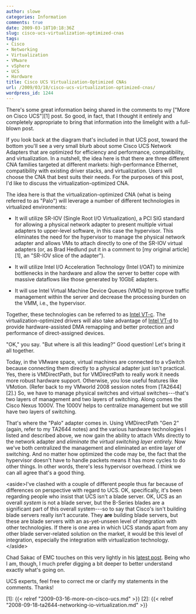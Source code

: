 ```yaml
---
author: slowe
categories: Information
comments: true
date: 2009-03-18T10:18:36Z
slug: cisco-ucs-virtualization-optimized-cnas
tags:
- Cisco
- Networking
- Virtualization
- VMware
- vSphere
- UCS
- Hardware
title: Cisco UCS Virtualization-Optimized CNAs
url: /2009/03/18/cisco-ucs-virtualization-optimized-cnas/
wordpress_id: 1244
---
```


There's some great information being shared in the comments to my ["More on Cisco UCS"][1] post. So good, in fact, that I thought it entirely and completely appropriate to bring that information into the limelight with a full-blown post.

If you look back at the diagram that's included in that UCS post, toward the bottom you'll see a very small blurb about some Cisco UCS Network Adapters that are optimized for efficiency and performance, compatibility, and virtualization. In a nutshell, the idea here is that there are three different CNA families targeted at different markets: high-performance Ethernet, compatibility with existing driver stacks, and virtualization. Users will choose the CNA that best suits their needs. For the purposes of this post, I'd like to discuss the virtualization-optimized CNA.

The idea here is that the virtualization-optimized CNA (what is being referred to as "Palo") will leverage a number of different technologies in virtualized environments:

* It will utilize SR-IOV (Single Root I/O Virtualization), a PCI SIG standard for allowing a physical network adapter to present multiple virtual adapters to upper-level software, in this case the hypervisor. This eliminates the need for the hypervisor to manage the physical network adapter and allows VMs to attach directly to one of the SR-IOV virtual adapters (or, as Brad Hedlund put it in a comment to [my original article][1], an "SR-IOV slice of the adapter").

* It will utilize Intel I/O Acceleration Technology (Intel I/OAT) to minimize bottlenecks in the hardware and allow the server to better cope with massive dataflows like those generated by 10GbE adapters.

* It will use Intel Virtual Machine Device Queues (VMDq) to improve traffic management within the server and decrease the processing burden on the VMM, i.e., the hypervisor.

Together, these technologies can be referred to as [Intel VT-c](http://www.intel.com/network/connectivity/solutions/virtualization.htm). The virtualization-optimized drivers will also take advantage of [Intel VT-d](http://software.intel.com/en-us/articles/intel-virtualization-technology-for-directed-io-vt-d-enhancing-intel-platforms-for-efficient-virtualization-of-io-devices/) to provide hardware-assisted DMA remapping and better protection and performance of direct-assigned devices.

"OK," you say. "But where is all this leading?" Good question! Let's bring it all together.

Today, in the VMware space, virtual machines are connected to a vSwitch because connecting them directly to a physical adapter just isn't practical. Yes, there is VMDirectPath, but for VMDirectPath to really work it needs more robust hardware support. Otherwise, you lose useful features like VMotion. (Refer back to my VMworld 2008 session notes from [TA2644][2].) So, we have to manage physical switches and virtual switches---that's two layers of management and two layers of switching. Along comes the Cisco Nexus 1000V. The 1000V helps to centralize management but we still have two layers of switching.

That's where the "Palo" adapter comes in. Using VMDirectPath "Gen 2" (again, refer to my TA2644 notes) and the various hardware technologies I listed and described above, we now gain the ability to attach VMs directly to the network adapter and _eliminate the virtual switching layer entirely._ Now we've both centralized the management and eliminated an entire layer of switching. And no matter how optimized the code may be, the fact that the hypervisor doesn't have to handle packets means it has more cycles to do other things. In other words, there's less hypervisor overhead. I think we can all agree that's a good thing.

&lt;aside&gt;I've clashed with a couple of different people thus far because of differences on perspective with regard to UCS. OK, specifically, it's been regarding people who insist that UCS isn't a blade server. OK, UCS as an overall _system_ is not a blade server, but the B-Series blades are a significant part of this overall system---so to say that Cisco's isn't building blade servers really isn't accurate. They **are** building blade servers, but these are blade servers with an as-yet-unseen level of integration with other technologies. If there is one area in which UCS stands apart from any other blade server-related solution on the market, it would be this level of integration, especially the integration with virtualization technology.&lt;/aside&gt;

Chad Sakac of EMC touches on this very lightly in his [latest post](http://virtualgeek.typepad.com/virtual_geek/2009/03/interesting-dialog-on-the-cisco-ucs-stuff-and-a-bit-of-detail.html). Being who I am, though, I much prefer digging a bit deeper to better understand exactly what's going on.

UCS experts, feel free to correct me or clarify my statements in the comments. Thanks!

[1]: {{< relref "2009-03-16-more-on-cisco-ucs.md" >}}
[2]: {{< relref "2008-09-18-ta2644-networking-io-virtualization.md" >}}
